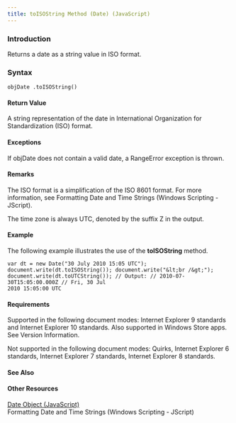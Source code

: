 ```yaml
---
title: toISOString Method (Date) (JavaScript)
---
```


### Introduction 

 Returns a date as a string value in ISO format.

### Syntax 

```
objDate .toISOString()
```

#### Return Value 

<div id="sectionSection0" class="section" name="collapseableSection" style="" expanded="true">
  <p xmlns:util="util">
    A string representation of the date in International Organization for Standardization (ISO) format.
  </p>
</div>

#### Exceptions 

<div id="ddueExceptionsSection" class="section" name="collapseableSection" style="">
  <p xmlns:util="util">
    If <span class="parameter" sdata="paramReference">objDate</span> does not contain a valid date, a <span sdata="langKeyword" value="RangeError"><span class="keyword">RangeError</span></span>
    exception is thrown.
  </p>
</div>

#### Remarks 

<div id="languageReferenceRemarksSection" class="section" name="collapseableSection" style="">
  <p xmlns:util="util">
    The ISO format is a simplification of the ISO 8601 format. For more information, see <span sdata="link">Formatting Date and Time Strings (Windows Scripting - JScript)</span>.
  </p>
  <p xmlns:util="util">
    The time zone is always UTC, denoted by the suffix Z in the output.
  </p>
</div>

#### Example 

<p xmlns:util="util">
  The following example illustrates the use of the <b>toISOString</b> method.
</p>

```
var dt = new Date("30 July 2010 15:05 UTC"); document.write(dt.toISOString()); document.write("&lt;br /&gt;"); document.write(dt.toUTCString()); // Output: // 2010-07-30T15:05:00.000Z // Fri, 30 Jul
2010 15:05:00 UTC
```

#### Requirements 

<div id="requirementsTitleSection" class="section" name="collapseableSection" style="">
  <p xmlns:util="util"></p>
  <p>
    Supported in the following document modes: Internet Explorer 9 standards and Internet Explorer 10 standards. Also supported in Windows Store apps. See Version Information.
  </p>
  <p>
    Not supported in the following document modes: Quirks, Internet Explorer 6 standards, Internet Explorer 7 standards, Internet Explorer 8 standards.
  </p>
</div>

#### See Also 

<div id="seeAlsoSection" class="section" name="collapseableSection" style="">
  <h4 class="subHeading">
    Other Resources
  </h4>
  <div class="seeAlsoStyle">
    <span sdata="link" xmlns:util="util"><a href="ce2202bb-7ec9-4f5a-bf48-3a04feff283e.htm">Date Object (JavaScript)</a></span>
  </div>
  <div class="seeAlsoStyle">
    <span sdata="link" xmlns:util="util">Formatting Date and Time Strings (Windows Scripting - JScript)</span>
  </div>
</div>


